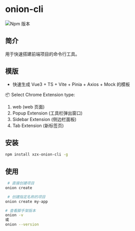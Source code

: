# onion-cli

![Npm 版本](https://img.shields.io/badge/onion-cli_v0.0.8-green)

## 简介

用于快速搭建前端项目的命令行工具。

## 模版

- 快速生成 Vue3 + TS + Vite + Pinia + Axios + Mock 的模板

📦 Select Chrome Extension type:

1. web (web 页面)
2. Popup Extension (工具栏弹出窗口)
3. Sidebar Extension (侧边栏面板)
4. Tab Extension (新标签页)

## 安装

```bash
npm install xzx-onion-cli -g
```

## 使用

```bash
 # 直接创建项目
onion create

 # 创建指定名称的项目
onion create my-app

# 查看脚手架版本
onion -v
或
onion --version

```
